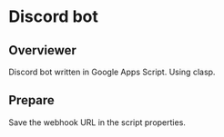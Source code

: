 # Discord bot

## Overviewer

Discord bot written in Google Apps Script.
Using clasp.

## Prepare

Save the webhook URL in the script properties.
